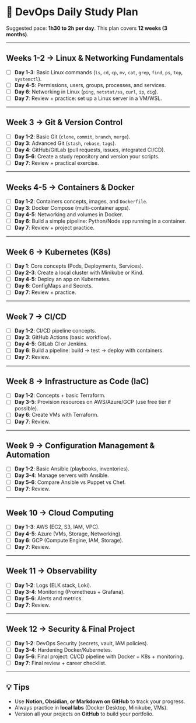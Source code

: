 # 📅 DevOps Daily Study Plan

Suggested pace: **1h30 to 2h per day**. This plan covers **12 weeks (3 months)**.

---

## Weeks 1-2 → Linux & Networking Fundamentals
- [ ] **Day 1-3**: Basic Linux commands (`ls`, `cd`, `cp`, `mv`, `cat`, `grep`, `find`, `ps`, `top`, `systemctl`).
- [ ] **Day 4-5**: Permissions, users, groups, processes, and services.
- [ ] **Day 6**: Networking in Linux (`ping`, `netstat/ss`, `curl`, `ip`, `dig`).
- [ ] **Day 7**: Review + practice: set up a Linux server in a VM/WSL.

---

## Week 3 → Git & Version Control
- [ ] **Day 1-2**: Basic Git (`clone`, `commit`, `branch`, `merge`).
- [ ] **Day 3**: Advanced Git (`stash`, `rebase`, `tags`).
- [ ] **Day 4**: GitHub/GitLab (pull requests, issues, integrated CI/CD).
- [ ] **Day 5-6**: Create a study repository and version your scripts.
- [ ] **Day 7**: Review + practical exercise.

---

## Weeks 4-5 → Containers & Docker
- [ ] **Day 1-2**: Containers concepts, images, and `Dockerfile`.
- [ ] **Day 3**: Docker Compose (multi-container apps).
- [ ] **Day 4-5**: Networking and volumes in Docker.
- [ ] **Day 6**: Build a simple pipeline: Python/Node app running in a container.
- [ ] **Day 7**: Review + project practice.

---

## Week 6 → Kubernetes (K8s)
- [ ] **Day 1**: Core concepts (Pods, Deployments, Services).
- [ ] **Day 2-3**: Create a local cluster with Minikube or Kind.
- [ ] **Day 4-5**: Deploy an app on Kubernetes.
- [ ] **Day 6**: ConfigMaps and Secrets.
- [ ] **Day 7**: Review + practice.

---

## Week 7 → CI/CD
- [ ] **Day 1-2**: CI/CD pipeline concepts.
- [ ] **Day 3**: GitHub Actions (basic workflow).
- [ ] **Day 4-5**: GitLab CI or Jenkins.
- [ ] **Day 6**: Build a pipeline: build → test → deploy with containers.
- [ ] **Day 7**: Review.

---

## Week 8 → Infrastructure as Code (IaC)
- [ ] **Day 1-2**: Concepts + basic Terraform.
- [ ] **Day 3-5**: Provision resources on AWS/Azure/GCP (use free tier if possible).
- [ ] **Day 6**: Create VMs with Terraform.
- [ ] **Day 7**: Review.

---

## Week 9 → Configuration Management & Automation
- [ ] **Day 1-2**: Basic Ansible (playbooks, inventories).
- [ ] **Day 3-4**: Manage servers with Ansible.
- [ ] **Day 5-6**: Compare Ansible vs Puppet vs Chef.
- [ ] **Day 7**: Review.

---

## Week 10 → Cloud Computing
- [ ] **Day 1-3**: AWS (EC2, S3, IAM, VPC).
- [ ] **Day 4-5**: Azure (VMs, Storage, Networking).
- [ ] **Day 6**: GCP (Compute Engine, IAM, Storage).
- [ ] **Day 7**: Review.

---

## Week 11 → Observability
- [ ] **Day 1-2**: Logs (ELK stack, Loki).
- [ ] **Day 3-4**: Monitoring (Prometheus + Grafana).
- [ ] **Day 5-6**: Alerts and metrics.
- [ ] **Day 7**: Review.

---

## Week 12 → Security & Final Project
- [ ] **Day 1-2**: DevOps Security (secrets, vault, IAM policies).
- [ ] **Day 3-4**: Hardening Docker/Kubernetes.
- [ ] **Day 5-6**: Final project: CI/CD pipeline with Docker + K8s + monitoring.
- [ ] **Day 7**: Final review + career checklist.

---

## 💡 Tips
- Use **Notion, Obsidian, or Markdown on GitHub** to track your progress.  
- Always practice in **local labs** (Docker Desktop, Minikube, VMs).  
- Version all your projects on **GitHub** to build your portfolio.  